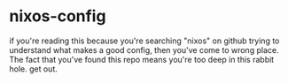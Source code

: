 # nixos-config

if you're reading this because you're searching "nixos" on github trying to
understand what makes a good config, then you've come to wrong place. The fact
that you've found this repo means you're too deep in this rabbit hole. get out.
